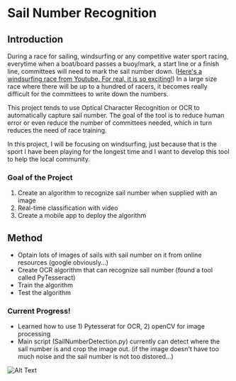 # Sail Number Recognition

## Introduction 
During a race for sailing, windsurfing or any competitive water sport racing, everytime when a boat/board passes a buoy/mark, a start line or a finish line, committees will need to mark the sail number down. ([Here's a windsurfing race from Youtube. For real, it is so exciting!](https://www.youtube.com/watch?v=hmafoMOBWkU)) In a large size race where there will be up to a hundred of racers, it becomes really difficult for the committees to write down the numbers. 

This project tends to use Optical Character Recognition or OCR to automatically capture sail number. The goal of the tool is to reduce human error or even reduce the number of committees needed, which in turn reduces the need of race training. 

In this project, I will be focusing on windsurfing, just because that is the sport I have been playing for the longest time and I want to develop this tool to help the local community. 

### Goal of the Project 
1. Create an algorithm to recognize sail number when supplied with an image 
1. Real-time classification with video 
1. Create a mobile app to deploy the algorithm

## Method

* Optain lots of images of sails with sail number on it from online resources (google obviously...)
* Create OCR algorithm that can recognize sail number (found a tool called PyTesseract)
* Train the algorithm 
* Test the algorithm 

### Current Progress! 
* Learned how to use 1) Pytesserat for OCR, 2) openCV for image processing
* Main script (SailNumberDetection.py) currently can detect where the sail number is and crop the image out. (if the image doesn't have too much noise and the sail number is not too distored...)

![Alt Text](https://media.giphy.com/media/XIqCQx02E1U9W/giphy.gif)

